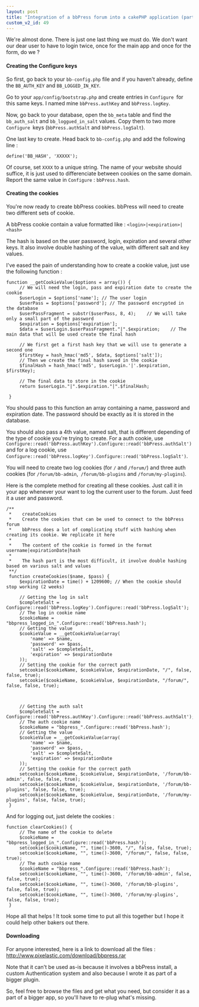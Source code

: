 ```yaml
---
layout: post
title: "Integration of a bbPress forum into a cakePHP application (part 4)"
custom_v2_id: 49
---
```


We're almost done. There is just one last thing we must do. We don't want our
dear user to have to login twice, once for the main app and once for the form,
do we ?

#### Creating the Configure keys

So first, go back to your `bb-config.php` file and if you haven't already,
define the `BB_AUTH_KEY` and `BB_LOGGED_IN_KEY`.

Go to your `app/config/bootstrap.php` and create entries in `Configure `for
this same keys. I named mine `bbPress.authKey` and `bbPress.logKey`.

Now, go back to your database, open the `bb_meta` table and find the
`bb_auth_salt` and `bb_loggued_in_salt` values. Copy them to two more
`Configure `keys (`bbPress.authSalt` and `bbPress.logSalt`).

One last key to create. Head back to `bb-config.php` and add the following
line :

    
    define('BB_HASH', 'XXXXX');

Of course, set `XXXX` to a unique string. The name of your website should
suffice, it is just used to differenciate between cookies on the same domain.
Report the same value in `Configure` : `bbPress.hash`.

#### Creating the cookies

You're now ready to create bbPress cookies. bbPress will need to create two
different sets of cookie.

A bbPress cookie contain a value formatted like :
`<login>|<expiration>|<hash>`

The hash is based on the user password, login, expiration and several other
keys. It also involve double hashing of the value, with different salt and key
values.

I've eased the pain of understanding how to create a cookie value, just use
the following function :

    
    function __getCookieValue($options = array()) {  
    	 // We will need the login, pass and expiration date to create the cookie  
    	 $userLogin = $options['name']; // The user login  
    	 $userPass = $options['password']; // The password encrypted in the database  
    	 $userPassFragment = substr($userPass, 8, 4);    // We will take only a small part of the password  
    	 $expiration = $options['expiration'];  
    	 $data = $userLogin.$userPassFragment."|".$expiration;    // The main data that will be used create the final hash  
      
    	 // We first get a first hash key that we will use to generate a second one  
    	 $firstKey = hash_hmac('md5', $data, $options['salt']);  
    	 // Then we create the final hash saved in the cookie  
    	 $finalHash = hash_hmac('md5', $userLogin.'|'.$expiration, $firstKey);  
      
    	 // The final data to store in the cookie  
    	 return $userLogin."|".$expiration."|".$finalHash;  
      
     }  
    

You should pass to this function an array containing a name, password and
expiration date. The password should be exactly as it is stored in the
database.

You should also pass a 4th value, named salt, that is different depending of
the type of cookie you're trying to create. For a auth cookie, use
`Configure::read('bbPress.authKey').Configure::read('bbPress.authSalt')` and
for a log cookie, use
`Configure::read('bbPress.logKey').Configure::read('bbPress.logSalt')`.

You will need to create two log cookies (for `/` and `/forum/`) and three auth
cookies (for `/forum/bb-admin`,` /forum/bb-plugins` and `/forum/my-plugins`).

Here is the complete method for creating all these cookies. Just call it in
your app whenever your want to log the current user to the forum. Just feed it
a user and password.

    
    /**  
     *    createCookies  
     *    Create the cookies that can be used to connect to the bbPress forum  
     *    bbPress does a lot of complicating stuff with hashing when creating its cookie. We replicate it here  
     *  
     *    The content of the cookie is formed in the format username|expirationDate|hash  
     *  
     *    The hash part is the most difficult, it involve double hashing based on various salt and values  
     **/  
     function createCookies($name, $pass) {  
    	 $expirationDate = time() + 1209600; // When the cookie should stop working (2 weeks)  
      
    	 // Getting the log in salt  
    	 $completeSalt = Configure::read('bbPress.logKey').Configure::read('bbPress.logSalt');  
    	 // The log in cookie name  
    	 $cookieName = "bbpress_logged_in_".Configure::read('bbPress.hash');  
    	 // Getting the value  
    	 $cookieValue = __getCookieValue(array(  
    		 'name' => $name,  
    		 'password' => $pass,  
    		 'salt' => $completeSalt,  
    		 'expiration' => $expirationDate  
    	 ));  
    	 // Setting the cookie for the correct path  
    	 setcookie($cookieName, $cookieValue, $expirationDate, "/", false, false, true);  
    	 setcookie($cookieName, $cookieValue, $expirationDate, "/forum/", false, false, true);  
      
      
      
    	 // Getting the auth salt  
    	 $completeSalt = Configure::read('bbPress.authKey').Configure::read('bbPress.authSalt');  
    	 // The auth cookie name  
    	 $cookieName = "bbpress_".Configure::read('bbPress.hash');  
    	 // Getting the value  
    	 $cookieValue = __getCookieValue(array(  
    		 'name' => $name,  
    		 'password' => $pass,  
    		 'salt' => $completeSalt,  
    		 'expiration' => $expirationDate  
    	 ));  
    	 // Setting the cookie for the correct path  
    	 setcookie($cookieName, $cookieValue, $expirationDate, '/forum/bb-admin', false, false, true);  
    	 setcookie($cookieName, $cookieValue, $expirationDate, '/forum/bb-plugins', false, false, true);  
    	 setcookie($cookieName, $cookieValue, $expirationDate, '/forum/my-plugins', false, false, true);  
     }

And for logging out, just delete the cookies :

    
    function clearCookies() {  
    	 // The name of the cookie to delete  
    	 $cookieName = "bbpress_logged_in_".Configure::read('bbPress.hash');  
    	 setcookie($cookieName, "", time()-3600, "/", false, false, true);  
    	 setcookie($cookieName, "", time()-3600, "/forum/", false, false, true);  
    	 // The auth cookie name  
    	 $cookieName = "bbpress_".Configure::read('bbPress.hash');  
    	 setcookie($cookieName, "", time()-3600, '/forum/bb-admin', false, false, true);  
    	 setcookie($cookieName, "", time()-3600, '/forum/bb-plugins', false, false, true);  
    	 setcookie($cookieName, "", time()-3600, '/forum/my-plugins', false, false, true);  
     }

Hope all that helps ! It took some time to put all this together but I hope it
could help other bakers out there.

#### Downloading

For anyone interested, here is a link to download all the files :
http://www.pixelastic.com/download/bbpress.rar

Note that it can't be used as-is because it involves a bbPress install, a
custom Authentication system and also because I wrote it as part of a bigger
plugin.

So, feel free to browse the files and get what you need, but consider it as a
part of a bigger app, so you'll have to re-plug what's missing.

